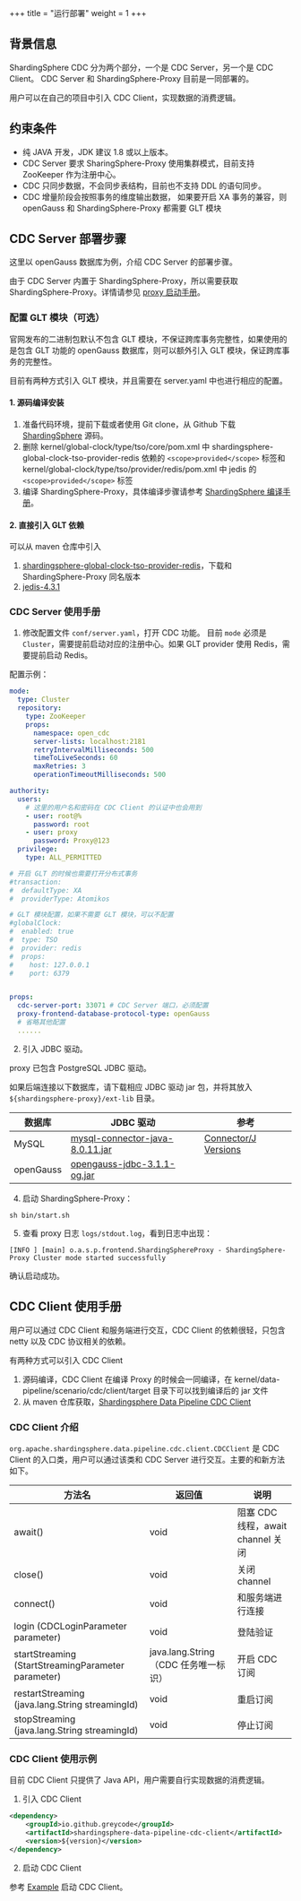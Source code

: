 +++
title = "运行部署"
weight = 1
+++

## 背景信息

ShardingSphere CDC 分为两个部分，一个是 CDC Server，另一个是 CDC Client。 CDC Server 和 ShardingSphere-Proxy 目前是一同部署的。

用户可以在自己的项目中引入 CDC Client，实现数据的消费逻辑。

## 约束条件

- 纯 JAVA 开发，JDK 建议 1.8 或以上版本。
- CDC Server 要求 SharingSphere-Proxy 使用集群模式，目前支持 ZooKeeper 作为注册中心。
- CDC 只同步数据，不会同步表结构，目前也不支持 DDL 的语句同步。
- CDC 增量阶段会按照事务的维度输出数据， 如果要开启 XA 事务的兼容，则 openGauss 和 ShardingSphere-Proxy 都需要 GLT 模块

## CDC Server 部署步骤

这里以 openGauss 数据库为例，介绍 CDC Server 的部署步骤。

由于 CDC Server 内置于 ShardingSphere-Proxy，所以需要获取 ShardingSphere-Proxy。详情请参见 [proxy 启动手册](/cn/user-manual/shardingsphere-proxy/startup/bin/)。

### 配置 GLT 模块（可选）

官网发布的二进制包默认不包含 GLT 模块，不保证跨库事务完整性，如果使用的是包含 GLT 功能的 openGauss 数据库，则可以额外引入 GLT 模块，保证跨库事务的完整性。

目前有两种方式引入 GLT 模块，并且需要在 server.yaml 中也进行相应的配置。

#### 1. 源码编译安装

1. 准备代码环境，提前下载或者使用 Git clone，从 Github 下载 [ShardingSphere](https://github.com/apache/shardingsphere.git) 源码。
2. 删除 kernel/global-clock/type/tso/core/pom.xml 中 shardingsphere-global-clock-tso-provider-redis 依赖的 `<scope>provided</scope>` 标签和 kernel/global-clock/type/tso/provider/redis/pom.xml 中 jedis 的 `<scope>provided</scope>` 标签 
3. 编译 ShardingSphere-Proxy，具体编译步骤请参考 [ShardingSphere 编译手册](https://github.com/apache/shardingsphere/wiki#build-apache-shardingsphere)。

#### 2. 直接引入 GLT 依赖

可以从 maven 仓库中引入

1. [shardingsphere-global-clock-tso-provider-redis](https://repo1.maven.org/maven2/org/apache/shardingsphere/shardingsphere-global-clock-tso-provider-redis)，下载和 ShardingSphere-Proxy 同名版本
2. [jedis-4.3.1](https://repo1.maven.org/maven2/redis/clients/jedis/4.3.1/jedis-4.3.1.jar)

### CDC Server 使用手册

1. 修改配置文件 `conf/server.yaml`，打开 CDC 功能。 目前 `mode` 必须是 `Cluster`，需要提前启动对应的注册中心。如果 GLT provider 使用 Redis，需要提前启动 Redis。

配置示例：

```yaml
mode:
  type: Cluster
  repository:
    type: ZooKeeper
    props:
      namespace: open_cdc
      server-lists: localhost:2181
      retryIntervalMilliseconds: 500
      timeToLiveSeconds: 60
      maxRetries: 3
      operationTimeoutMilliseconds: 500

authority:
  users:
    # 这里的用户名和密码在 CDC Client 的认证中也会用到
    - user: root@%
      password: root
    - user: proxy
      password: Proxy@123
  privilege:
    type: ALL_PERMITTED

# 开启 GLT 的时候也需要打开分布式事务
#transaction:
#  defaultType: XA
#  providerType: Atomikos

# GLT 模块配置，如果不需要 GLT 模块，可以不配置
#globalClock:
#  enabled: true
#  type: TSO
#  provider: redis
#  props:
#    host: 127.0.0.1
#    port: 6379


props:
  cdc-server-port: 33071 # CDC Server 端口，必须配置
  proxy-frontend-database-protocol-type: openGauss
  # 省略其他配置
  ......
```

2. 引入 JDBC 驱动。

proxy 已包含 PostgreSQL JDBC 驱动。

如果后端连接以下数据库，请下载相应 JDBC 驱动 jar 包，并将其放入 `${shardingsphere-proxy}/ext-lib` 目录。

| 数据库       | JDBC 驱动                                                                                                                               | 参考                                                                                               |
|-----------|---------------------------------------------------------------------------------------------------------------------------------------|--------------------------------------------------------------------------------------------------|
| MySQL     | [mysql-connector-java-8.0.11.jar]( https://repo1.maven.org/maven2/mysql/mysql-connector-java/5.1.49/mysql-connector-java-5.1.49.jar ) | [Connector/J Versions]( https://repo1.maven.org/maven2/mysql/mysql-connector-java/8.0.11/mysql-connector-java-8.0.11.jar ) |
| openGauss | [opengauss-jdbc-3.1.1-og.jar]( https://repo1.maven.org/maven2/org/opengauss/opengauss-jdbc/3.1.1-og/opengauss-jdbc-3.1.1-og.jar )        |                                                                                                  |

4. 启动 ShardingSphere-Proxy：

```
sh bin/start.sh
```

5. 查看 proxy 日志 `logs/stdout.log`，看到日志中出现：

```
[INFO ] [main] o.a.s.p.frontend.ShardingSphereProxy - ShardingSphere-Proxy Cluster mode started successfully
```

确认启动成功。

## CDC Client 使用手册

用户可以通过 CDC Client 和服务端进行交互，CDC Client 的依赖很轻，只包含 netty 以及 CDC 协议相关的依赖。

有两种方式可以引入 CDC Client

1. 源码编译，CDC Client 在编译 Proxy 的时候会一同编译，在 kernel/data-pipeline/scenario/cdc/client/target 目录下可以找到编译后的 jar 文件
2. 从 maven 仓库获取，[Shardingsphere Data Pipeline CDC Client](https://mvnrepository.com/artifact/io.github.greycode/shardingsphere-data-pipeline-cdc-client)

### CDC Client 介绍

`org.apache.shardingsphere.data.pipeline.cdc.client.CDCClient` 是 CDC Client 的入口类，用户可以通过该类和 CDC Server 进行交互。主要的和新方法如下。

| 方法名                                                | 返回值 | 说明 |
|----------------------------------------------------| --- | --- |
| await()                                            | void | 阻塞 CDC 线程，await channel 关闭 |
| close()                                            | void | 关闭 channel |
| connect()                                          | void | 和服务端进行连接 |
| login (CDCLoginParameter parameter)                | void | 登陆验证 |
| startStreaming (StartStreamingParameter parameter) | java.lang.String （CDC 任务唯一标识）        | 开启 CDC 订阅 |
| restartStreaming (java.lang.String streamingId)    | void | 重启订阅 |
| stopStreaming (java.lang.String streamingId)       | void | 停止订阅 |


### CDC Client 使用示例

目前 CDC Client 只提供了 Java API，用户需要自行实现数据的消费逻辑。

1. 引入 CDC Client

```xml
<dependency>
    <groupId>io.github.greycode</groupId>
    <artifactId>shardingsphere-data-pipeline-cdc-client</artifactId>
    <version>${version}</version>
</dependency>
```

2. 启动 CDC Client

参考 [Example](https://github.com/apache/shardingsphere/blob/master/kernel/data-pipeline/scenario/cdc/client/src/test/java/org/apache/shardingsphere/data/pipeline/cdc/client/example/Bootstrap.java) 启动 CDC Client。
